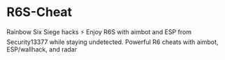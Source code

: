 # R6S-Cheat
 Rainbow Six Siege hacks ⚡ Enjoy R6S with aimbot and ESP from Security13377 while staying undetected. Powerful R6 cheats with aimbot, ESP/wallhack, and radar 
